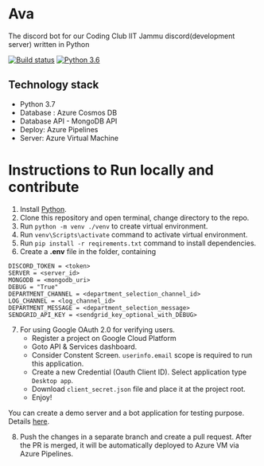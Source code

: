 # Ava
The discord bot for our Coding Club IIT Jammu discord(development server) written in Python

[![Build status](https://vsrm.dev.azure.com/abhishek0220/_apis/public/Release/badge/7a8e80e6-4b2a-4e0d-b9bc-7cc323c6c403/1/1)](https://dev.azure.com/abhishek0220/BOT_Ava/_release?definitionId=0)
[![Python 3.6](https://img.shields.io/badge/python-3.6+-blue.svg)](https://www.python.org/downloads/release/python-360/)

## Technology stack

- Python 3.7
- Database : Azure Cosmos DB
- Database API - MongoDB API
- Deploy: Azure Pipelines
- Server: Azure Virtual Machine

# Instructions to Run locally and contribute
1. Install [Python](https://www.python.org/downloads/).
2. Clone this repository and open terminal, change directory to the repo.
3. Run `python -m venv ./venv` to create virtual environment.
4. Run `venv\Scripts\activate` command to activate virtual environment.
5. Run `pip install -r reqirements.txt` command to install dependencies.
6. Create a **.env** file in the folder, containing

```
DISCORD_TOKEN = <token>
SERVER = <server_id>
MONGODB = <mongodb_uri>
DEBUG = "True"
DEPARTMENT_CHANNEL = <department_selection_channel_id>
LOG_CHANNEL = <log_channel_id>
DEPARTMENT_MESSAGE = <department_selection_message>
SENDGRID_API_KEY = <sendgrid_key_optional_with_DEBUG>
```

7. For using Google OAuth 2.0 for verifying users.
   - Register a project on Google Cloud Platform
   - Goto API & Services dashboard.
   - Consider Constent Screen. `userinfo.email` scope is required to run this application.
   - Create a new Credential (Oauth Client ID). Select application type `Desktop app`.
   - Download `client_secret.json` file and place it at the project root.
   - Enjoy!

You can create a demo server and a bot application for testing purpose. Details [here](https://discordjs.guide/preparations/setting-up-a-bot-application.html#creating-your-bot).

8. Push the changes in a separate branch and create a pull request. After the PR is merged, it will be automatically deployed to Azure VM via Azure Pipelines.
